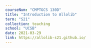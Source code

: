 ```yaml
---
courseNum: "CMPTGCS 130D"
title: "Introduction to Allolib"
term: "S21"
collection: teaching
school: "UCSB"
date: 2021-03-29
link: https://allolib-s21.github.io/
---
```



